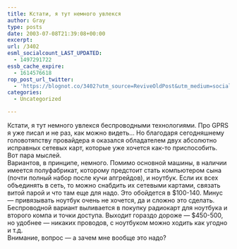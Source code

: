 ```yaml
---
title: Кстати, я тут немного увлекся
author: Gray
type: posts
date: 2003-07-08T21:39:08+00:00
excerpt:
url: /3402
esml_socialcount_LAST_UPDATED:
  - 1497291722
essb_cache_expire:
  - 1614576618
rop_post_url_twitter:
  - 'https://blognot.co/3402?utm_source=ReviveOldPost&utm_medium=social&utm_campaign=ReviveOldPost'
categories:
  - Uncategorized

---
```








Кстати, я тут немного увлекся беспроводными технологиями. Про GPRS я уже писал и не раз, как можно видеть&#8230; Но благодаря сегодняшнему головотяпству провайдера я оказался обладателем двух абсолютно исправных сетевых карт, которые уже хочется как-то приспособить. Вот пара мыслей.  
Вариантов, в принципе, немного. Помимо основной машины, в наличии имеется полуфабрикат, которому предстоит стать компьютером сына (почти полный набор после кучи апгрейдов), и ноутбук. Если их всех объединять в сеть, то можно снабдить их сетевыми картами, связать витой парой и что там еще для надо. Это обойдется в $100-140. Минус &#8212; привязывать ноутбук очень не хочется, да и сложно это сделать.  
Беспроводной вариант выливается в покупку радиокарт для ноутбука и второго компа и точки доступа. Выходит гораздо дороже &#8212; $450-500, но удобнее &#8212; никаких проводов, с ноутбуком можно ходить как угодно и т.д.  
Внимание, вопрос &#8212; а зачем мне вообще это надо?